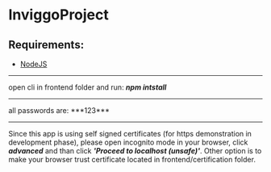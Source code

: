 # InviggoProject
## Requirements:
- [NodeJS](https://nodejs.org/en/)

<hr>

open cli in frontend folder and run:
***npm intstall***

<hr>
all passwords are: ***123***
<hr>

Since this app is using self signed certificates (for https demonstration in development phase), please open incognito mode in your browser, click ***advanced*** and than click 
***'Proceed to localhost (unsafe)'***.
Other option is to make your browser trust certificate located in frontend/certification folder.
